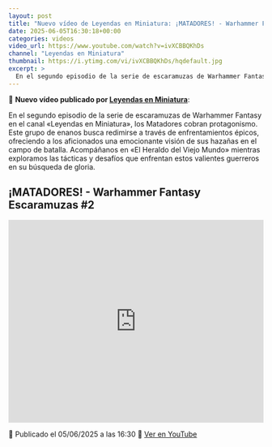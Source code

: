 ```yaml
---
layout: post
title: "Nuevo vídeo de Leyendas en Miniatura: ¡MATADORES! - Warhammer Fantasy Escaramuzas #2"
date: 2025-06-05T16:30:18+00:00
categories: videos
video_url: https://www.youtube.com/watch?v=ivXCBBQKhDs
channel: "Leyendas en Miniatura"
thumbnail: https://i.ytimg.com/vi/ivXCBBQKhDs/hqdefault.jpg
excerpt: >
  En el segundo episodio de la serie de escaramuzas de Warhammer Fantasy en el canal «Leyendas en Miniatura», los Matadores cobran protagonismo. Este grupo de enanos busca redimirse a través de enfrentamientos épicos, ofreciendo a los aficionados una emocionante visión de sus hazañas en el campo de batalla. Acompáñanos en «El Heraldo del Viejo Mundo» mientras exploramos las tácticas y desafíos que enfrentan estos valientes guerreros en su búsqueda de gloria.
---
```


🎥 **Nuevo vídeo publicado por [Leyendas en Miniatura](https://www.youtube.com/channel/UCbs4BdIbYNqb5zWPt8qYdGQ)**:

En el segundo episodio de la serie de escaramuzas de Warhammer Fantasy en el canal «Leyendas en Miniatura», los Matadores cobran protagonismo. Este grupo de enanos busca redimirse a través de enfrentamientos épicos, ofreciendo a los aficionados una emocionante visión de sus hazañas en el campo de batalla. Acompáñanos en «El Heraldo del Viejo Mundo» mientras exploramos las tácticas y desafíos que enfrentan estos valientes guerreros en su búsqueda de gloria.

## ¡MATADORES! - Warhammer Fantasy Escaramuzas #2

<iframe width="100%" height="400" src="https://www.youtube.com/embed/ivXCBBQKhDs" frameborder="0" allowfullscreen></iframe>

📅 Publicado el 05/06/2025 a las 16:30
🔗 [Ver en YouTube](https://www.youtube.com/watch?v=ivXCBBQKhDs)

